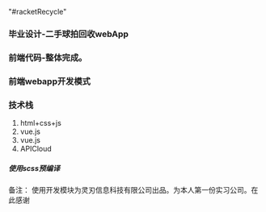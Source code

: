 "#racketRecycle" 

### 毕业设计-二手球拍回收webApp

### 前端代码-整体完成。

### 前端webapp开发模式

### 技术栈

1. html+css+js
2. vue.js
3. vue.js
4. APICloud

##### 使用scss预编译

备注： 使用开发模块为灵刃信息科技有限公司出品。为本人第一份实习公司。在此感谢
